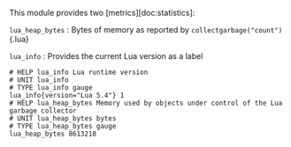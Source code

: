 This module provides two [metrics][doc:statistics]:

`lua_heap_bytes`
:   Bytes of memory as reported by `collectgarbage("count")`{.lua}

`lua_info`
:   Provides the current Lua version as a label

``` openmetrics
# HELP lua_info Lua runtime version
# UNIT lua_info
# TYPE lua_info gauge
lua_info{version="Lua 5.4"} 1
# HELP lua_heap_bytes Memory used by objects under control of the Lua
garbage collector
# UNIT lua_heap_bytes bytes
# TYPE lua_heap_bytes gauge
lua_heap_bytes 8613218
```
